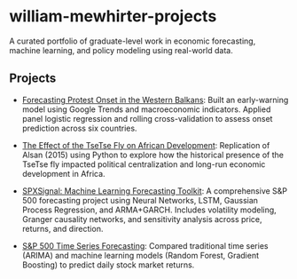 # william-mewhirter-projects

A curated portfolio of graduate-level work in economic forecasting, machine learning, and policy modeling using real-world data.

##  Projects

- [Forecasting Protest Onset in the Western Balkans](./Forecasting_Protest): Built an early-warning model using Google Trends and macroeconomic indicators. Applied panel logistic regression and rolling cross-validation to assess onset prediction across six countries.

- [The Effect of the TseTse Fly on African Development](./TseTse_Fly_Econometrics): Replication of Alsan (2015) using Python to explore how the historical presence of the TseTse fly impacted political centralization and long-run economic development in Africa.

- [SPXSignal: Machine Learning Forecasting Toolkit](./SPXSignal_ML_Toolkit): A comprehensive S&P 500 forecasting project using Neural Networks, LSTM, Gaussian Process Regression, and ARMA+GARCH. Includes volatility modeling, Granger causality networks, and sensitivity analysis across price, returns, and direction.
  
- [S&P 500 Time Series Forecasting](./S&P500_Forecast): Compared traditional time series (ARIMA) and machine learning models (Random Forest, Gradient Boosting) to predict daily stock market returns.

